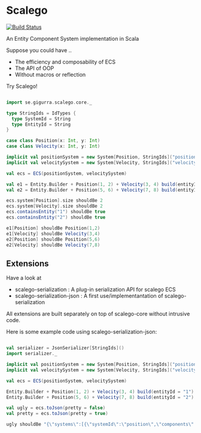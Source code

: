 # Scalego

[![Build Status](https://travis-ci.org/GiGurra/scalego.svg?branch=master)](https://travis-ci.org/GiGurra/scalego)

An Entity Component System implementation in Scala

Suppose you could have ..

* The efficiency and composability of ECS 
* The API of OOP
* Without macros or reflection

Try Scalego!

```scala

import se.gigurra.scalego.core._

type StringIds = IdTypes {
  type SystemId = String
  type EntityId = String
}

case class Position(x: Int, y: Int)
case class Velocity(x: Int, y: Int)

implicit val positionSystem = new System[Position, StringIds]("position", mutable.HashMap())
implicit val velocitySystem = new System[Velocity, StringIds]("velocity", mutable.HashMap())

val ecs = ECS(positionSystem, velocitySystem)

val e1 = Entity.Builder + Position(1, 2) + Velocity(3, 4) build(entityId = "1")
val e2 = Entity.Builder + Position(5, 6) + Velocity(7, 8) build(entityId = "2")

ecs.system[Position].size shouldBe 2
ecs.system[Velocity].size shouldBe 2
ecs.containsEntity("1") shouldBe true
ecs.containsEntity("2") shouldBe true

e1[Position] shouldBe Position(1,2)
e1[Velocity] shouldBe Velocity(3,4)
e2[Position] shouldBe Position(5,6)
e2[Velocity] shouldBe Velocity(7,8)


```


## Extensions

Have a look at 

* scalego-serialization : A plug-in serialization API for scalego ECS 
* scalego-serialization-json : A first use/implementantation of scalego-serialization

All extensions are built separately on top of scalego-core without intrusive code. 

Here is some example code using scalego-serialization-json:

```scala

val serializer = JsonSerializer[StringIds]()
import serializer._

implicit val positionSystem = new System[Position, StringIds]("position", mutable.HashMap())
implicit val velocitySystem = new System[Velocity, StringIds]("velocity", mutable.HashMap())

val ecs = ECS(positionSystem, velocitySystem)

Entity.Builder + Position(1, 2) + Velocity(3, 4) build(entityId = "1")
Entity.Builder + Position(5, 6) + Velocity(7, 8) build(entityId = "2")

val ugly = ecs.toJson(pretty = false)
val pretty = ecs.toJson(pretty = true)

ugly shouldBe "{\"systems\":[{\"systemId\":\"position\",\"components\":[{\"id\":\"2\",\"data\":{\"x\":5,\"y\":6}},{\"id\":\"1\",\"data\":{\"x\":1,\"y\":2}}]},{\"systemId\":\"velocity\",\"components\":[{\"id\":\"2\",\"data\":{\"x\":7,\"y\":8}},{\"id\":\"1\",\"data\":{\"x\":3,\"y\":4}}]}]}"

```

